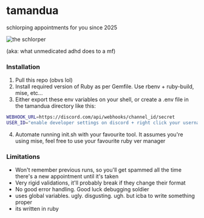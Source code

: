 # tamandua

schlorping appointments for you since 2025

![the schlorper](https://github.com/user-attachments/assets/6d51add6-eedd-438f-a16b-f1c5b0162633)

(aka: what unmedicated adhd does to a mf)

### Installation

1. Pull this repo (obvs lol)
2. Install required version of Ruby as per Gemfile. Use rbenv + ruby-build, mise, etc...
3. Either export these env variables on your shell, or create a .env file in the tamandua directory like this:

```sh
WEBHOOK_URL=https://discord.com/api/webhooks/channel_id/secret
USER_ID="enable developer settings on discord + right click your username + copy userid"
```

4. Automate running init.sh with your favourite tool. It assumes you're using mise, feel free to use your favourite ruby ver manager

### Limitations

- Won't remember previous runs, so you'll get spammed all the time there's a new appointment until it's taken
- Very rigid validations, it'll probably break if they change their format
- No good error handling. Good luck debugging soldier
- uses global variables. ugly. disgusting. ugh. but icba to write something proper
- its written in ruby
